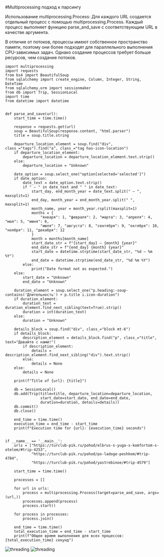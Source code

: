 #Multiprocessing подход к парсингу

Использование multiprocessing.Process: 
Для каждого URL создается отдельный процесс 
с помощью multiprocessing.Process. Каждый процесс 
выполняет функцию parse_and_save с соответствующим URL в качестве аргумента.

В отличие от потоков, 
процессы имеют собственное пространство памяти, 
поэтому они более подходят для параллельного 
выполнения CPU-зависимых задач. 
Однако создание процессов требует больше ресурсов, 
чем создание потоков.

    import multiprocessing
    import requests
    from bs4 import BeautifulSoup
    from sqlalchemy import create_engine, Column, Integer, String, DateTime
    from sqlalchemy.orm import sessionmaker
    from db import Trip, SessionLocal
    import time
    from datetime import datetime
    
    
    def parse_and_save(url):
        start_time = time.time()
    
        response = requests.get(url)
        soup = BeautifulSoup(response.content, "html.parser")
        title = soup.title.string
    
        departure_location_element = soup.find("div", class_="tags").find("a", class_="tag has-icon-location")
        if departure_location_element:
            departure_location = departure_location_element.text.strip()
        else:
            departure_location = "Unknown"
    
        date_option = soup.select_one("option[selected='selected']")
        if date_option:
            date_text = date_option.text.strip()
            if " — " in date_text and " " in date_text:
                start_day, end_month_year = date_text.split(" — ", maxsplit=1)
                end_day, month_year = end_month_year.split(" ", maxsplit=1)
                month_name, year = month_year.rsplit(maxsplit=1)
                months = {
                    "января": 1, "февраля": 2, "марта": 3, "апреля": 4, "мая": 5, "июня": 6,
                    "июля": 7, "августа": 8, "сентября": 9, "октября": 10, "ноября": 11, "декабря": 12
                }
                month = months[month_name]
                start_date_str = f"{start_day} — {month} {year}"
                end_date_str = f"{end_day} {month} {year}"
                start_date = datetime.strptime(start_date_str, "%d — %m %Y")
                end_date = datetime.strptime(end_date_str, "%d %m %Y")
            else:
                print("Date format not as expected.")
        else:
            start_date = "Unknown"
            end_date = "Unknown"
    
        duration_element = soup.select_one("p.heading:-soup-contains('Длительность') + p.title i.icon-duration")
        if duration_element:
            duration_text = duration_element.find_next_sibling(text=True).strip()
            duration = int(duration_text)
        else:
            duration = "Unknown"
    
        details_block = soup.find("div", class_="block mt-6")
        if details_block:
            description_element = details_block.find("p", class_="title", text="Давайте с нами!")
            if description_element:
                details = description_element.find_next_sibling("div").text.strip()
            else:
                details = None
        else:
            details = None
    
        print(f"Title of {url}: {title}")
    
        db = SessionLocal()
        db.add(Trip(title=title, departure_location=departure_location,
                    start_date=start_date, end_date=end_date,
                    duration=duration, details=details))
        db.commit()
        db.close()
    
        end_time = time.time()
        execution_time = end_time - start_time
        print(f"Execution time for {url}: {execution_time} seconds")
    
    
    if __name__ == '__main__':
        urls = ["https://turclub-pik.ru/pohod/elbrus-s-yuga-s-komfortom-s-otelem/#trip-4253",
                "https://turclub-pik.ru/pohod/po-ladoge-peshkom/#trip-4784",
                "https://turclub-pik.ru/pohod/yastrebinoe/#trip-4579"]
    
        start_time = time.time()
    
        processes = []
    
        for url in urls:
            process = multiprocessing.Process(target=parse_and_save, args=(url,))
            processes.append(process)
            process.start()
    
        for process in processes:
            process.join()
    
        end_time = time.time()
        total_execution_time = end_time - start_time
        print(f"Общее время выполнения для всех процессов: {total_execution_time} секунд")

![threading](image/multipr_task_2.PNG)
![threading](image/multipr_db.PNG)